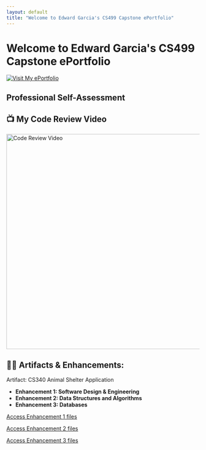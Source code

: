 ```yaml
---
layout: default
title: "Welcome to Edward Garcia's CS499 Capstone ePortfolio"
---
```


# Welcome to Edward Garcia's CS499 Capstone ePortfolio

[![Visit My ePortfolio](https://img.shields.io/badge/ePortfolio-Visit-blue)](https://devopulent.github.io/CS499-ePortfolio/)

## Professional Self-Assessment

## 📺 My Code Review Video
<a href="https://youtu.be/aUsckxiYfn8" target="_blank">
  <img src="https://img.youtube.com/vi/aUsckxiYfn8/0.jpg" alt="Code Review Video" width="560">
</a>

## 👨‍💻 Artifacts & Enhancements:
Artifact: CS340 Animal Shelter Application
- **Enhancement 1: Software Design & Engineering**
- **Enhancement 2: Data Structures and Algorithms**
- **Enhancement 3: Databases**

[Access Enhancement 1 files](https://github.com/DevOpulent/CS499-ePortfolio/tree/main/Enhancement%201-%20Software%20Design%20%26%20Engineering)

[Access Enhancement 2 files](https://github.com/DevOpulent/CS499-ePortfolio/tree/main/Enhancement%202-%20Algorithms%20%26%20Data%20Structures)

[Access Enhancement 3 files](https://github.com/DevOpulent/CS499-ePortfolio/tree/main/Enhancement%203-%20Databases)

